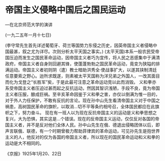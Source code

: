 # 帝国主义侵略中国后之国民运动
—在北京师范大学的演讲

(一九二五年一月十七日)

(李守常先生首先详述葡萄牙、荷兰等国势力东侵之历史，因英帝国主义者侵略中国最甚，叙之尤为详尽。次则分析太平天国之事实。)
(太平天国)本系一般农民受帝国压迫而发生之国民革命运动，因帝国主义者巧为宜传，将人民之恶感集中于满清政府，帝国主义者自身则回避其锋，使蓬蓬勃勃之国民革命运动，竟变为狭隘的排满运动。帝国主义者初则阴（遣）教士暗助洪秀全·使战事扩大，以遂其挟制清廷任意要索之野心。迨所求既遂，则素被太平天国称为洋兄弟之外国人，一改其面目而化为戈登之“长胜军”矣，于是此最可注意之革命运动竞以此而消毁。
义和拳亦系受帝国主义者压迫过甚而起之反抗运动，然因其智识浅陋，手段不良，竟为帝国主义者压服，酿成巨祸。至辛亥革命因鉴于义和拳之害，亦仅以倒满为惟一目的，对于外人力任保护，不敢有反抗的言论。现在孙中山先生看清帝国主义对于中国之祸患，高树国民革命的旗帜，以取消…切不平等条约相号召，全体国民都应在此旗帜之下，努力奋斗。
现在有一班人以为现在反抗帝国主义的运动是义和拳思想之
复兴，大为恐惧，其实这是…个错误。现在的反帝国主义运动，仅仅反对各国的帝国主义者，并不是反对他们全体人民。孙中山先生在俄、德退出侵略团体以后，即声言联俄、联德，有一个时期曾极力帮助菲律宾的革命运动，可见孙先生是抱世界主义的人，他反对的仅为各国的帝国主义者，所以现在的国民革命运动和义和拳的运动是大不相同的。

《京报》1925年1月20、22日

